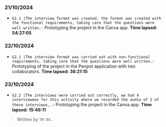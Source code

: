 ### 21/10/2024
- ``G2.1 |The interview format was created, the format was created with the functional requirements, taking care that the questions were well written.:`` Prototyping the project in the Canva app. **Time lapsed: 54:27:05**

### 22/10/2024
- ``G2.1 |The interview format was carried out with non-functional requirements, taking care that the questions were well written.:`` Prototyping of the project in the Penpot application with two collaborators. **Time lapsed: 36:21:15**

### 23/10/2024
- ``G2.2 |The interviews were carried out correctly, we had 4 interviewees for this activity where we recorded the audio of 2 of these interviews,.:`` Prototyping the project in the Canva app. **Time lapsed: 15:46:11**



>Written by `TM-04`.
